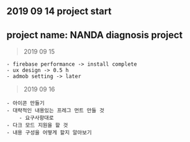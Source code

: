 ## 2019  09 14 project start

## project name: NANDA diagnosis project

> 2019 09 15

    - firebase performance -> install complete
    - ux design -> 0.5 h
    - admob setting -> later

> 2019 09 16

    - 아이콘 만들기
    - 대략적인 내용있는 프레그 먼트 만들 것
        - 요구사항대로
    - 다크 모드 지원을 할 것
    - 내용 구성을 어떻게 할지 알아보기     